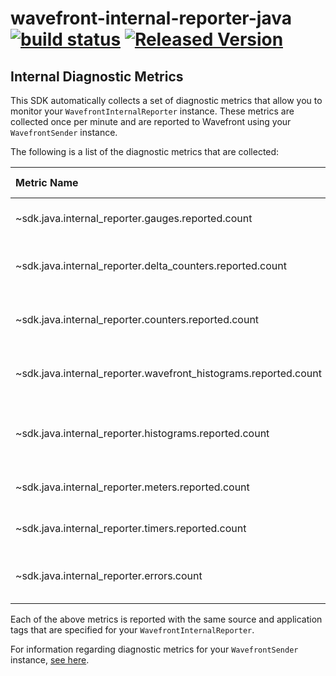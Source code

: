 # wavefront-internal-reporter-java [![build status][ci-img]][ci] [![Released Version][maven-img]][maven]

[ci-img]: https://travis-ci.com/wavefrontHQ/wavefront-internal-reporter-java.svg?branch=master
[ci]: https://travis-ci.com/wavefrontHQ/wavefront-internal-reporter-java
[maven-img]: https://img.shields.io/maven-central/v/com.wavefront/wavefront-internal-reporter-java.svg?maxAge=604800
[maven]: http://search.maven.org/#search%7Cga%7C1%7Cwavefront-internal-reporter-java

## Internal Diagnostic Metrics

This SDK automatically collects a set of diagnostic metrics that allow you to monitor your `WavefrontInternalReporter` instance. These metrics are collected once per minute and are reported to Wavefront using your `WavefrontSender` instance.

The following is a list of the diagnostic metrics that are collected:

|Metric Name|Metric Type|Description|
|:---|:---:|:---|
|~sdk.java.internal_reporter.gauges.reported.count                |Counter    |Times that gauges are reported|
|~sdk.java.internal_reporter.delta_counters.reported.count        |Counter    |Times that delta counters are reported|
|~sdk.java.internal_reporter.counters.reported.count              |Counter    |Times that non-delta counters are reported|
|~sdk.java.internal_reporter.wavefront_histograms.reported.count  |Counter    |Times that Wavefront histograms are reported|
|~sdk.java.internal_reporter.histograms.reported.count            |Counter    |Times that non-Wavefront histograms are reported|
|~sdk.java.internal_reporter.meters.reported.count                |Counter    |Times that meters are reported|
|~sdk.java.internal_reporter.timers.reported.count                |Counter    |Times that timers are reported|
|~sdk.java.internal_reporter.errors.count                         |Counter    |Exceptions encountered while reporting|

Each of the above metrics is reported with the same source and application tags that are specified for your `WavefrontInternalReporter`.

For information regarding diagnostic metrics for your `WavefrontSender` instance, [see here](https://github.com/wavefrontHQ/wavefront-sdk-java/tree/master/docs/internal_metrics.md).